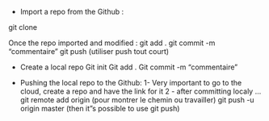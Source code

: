 * Import a repo from the Github :

git clone <url>

Once the repo imported and modified :
git add .
git commit -m “commentaire”
git push (utiliser push tout court)


* Create a local repo
Git init
Git add .
Git commit -m “commentaire”

* Pushing the local repo to the Github:
  1- Very important to go to the cloud, create a repo and have the link for it
  2 - after committing localy …
 git remote add origin <url> (pour montrer le chemin ou travailler)
 git push -u origin master (then it”s possible to use git push)
